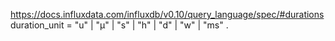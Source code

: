 https://docs.influxdata.com/influxdb/v0.10/query_language/spec/#durations
duration_unit       = "u" | "µ" | "s" | "h" | "d" | "w" | "ms" .

